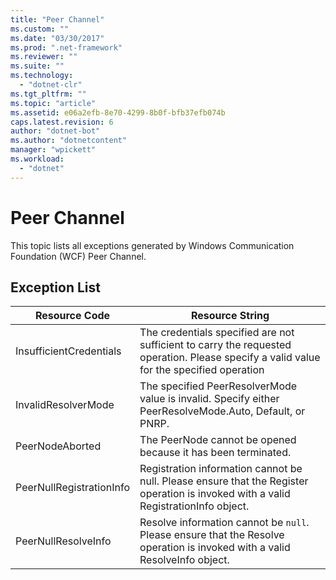 ```yaml
---
title: "Peer Channel"
ms.custom: ""
ms.date: "03/30/2017"
ms.prod: ".net-framework"
ms.reviewer: ""
ms.suite: ""
ms.technology: 
  - "dotnet-clr"
ms.tgt_pltfrm: ""
ms.topic: "article"
ms.assetid: e06a2efb-8e70-4299-8b0f-bfb37efb074b
caps.latest.revision: 6
author: "dotnet-bot"
ms.author: "dotnetcontent"
manager: "wpickett"
ms.workload: 
  - "dotnet"
---
```

# Peer Channel
This topic lists all exceptions generated by Windows Communication Foundation (WCF) Peer Channel.  
  
## Exception List  
  
|Resource Code|Resource String|  
|-------------------|---------------------|  
|InsufficientCredentials|The credentials specified are not sufficient to carry the requested operation. Please specify a valid value for the specified operation|  
|InvalidResolverMode|The specified PeerResolverMode value is invalid. Specify either PeerResolveMode.Auto, Default, or PNRP.|  
|PeerNodeAborted|The PeerNode cannot be opened because it has been terminated.|  
|PeerNullRegistrationInfo|Registration information cannot be null. Please ensure that the Register operation is invoked with a valid RegistrationInfo object.|  
|PeerNullResolveInfo|Resolve information cannot be `null`. Please ensure that the Resolve operation is invoked with a valid ResolveInfo object.|
